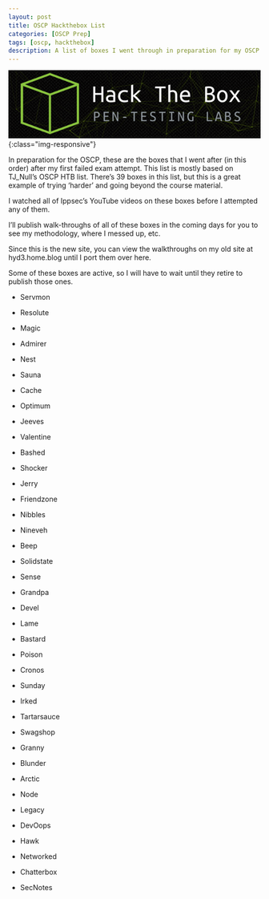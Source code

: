 ```yaml
---
layout: post
title: OSCP Hackthebox List
categories: [OSCP Prep]
tags: [oscp, hackthebox]
description: A list of boxes I went through in preparation for my OSCP attempt (in order).
---
```

![](/_images/htbbanner.png){:class="img-responsive"}

In preparation for the OSCP, these are the boxes that I went after (in this order) after my first failed exam attempt. This list is mostly based on TJ_Null’s OSCP HTB list. There’s 39 boxes in this list, but this is a great example of trying ‘harder’ and going beyond the course material.

I watched all of Ippsec’s YouTube videos on these boxes before I attempted any of them.

I’ll publish walk-throughs of all of these boxes in the coming days for you to see my methodology, where I messed up, etc.

Since this is the new site, you can view the walkthroughs on my old site at hyd3.home.blog until I port them over here.

Some of these boxes are active, so I will have to wait until they retire to publish those ones.

   - Servmon
   
   - Resolute
   
   - Magic
   
   - Admirer
   
   - Nest
   
   - Sauna
   
   - Cache
   
   - Optimum
   
   - Jeeves
   
   - Valentine
  
   - Bashed
   
   - Shocker
   
   - Jerry
   
   - Friendzone
   
   - Nibbles
   
   - Nineveh
   
   - Beep
   
   - Solidstate
   
   - Sense
   
   - Grandpa
   
   - Devel
   
   - Lame
   
   - Bastard
   
   - Poison
   
   - Cronos
   
   - Sunday
   
   - Irked
   
   - Tartarsauce
   
   - Swagshop
   
   - Granny
   
   - Blunder
   
   - Arctic
   
   - Node
   
   - Legacy
   
   - DevOops
   
   - Hawk
   
   - Networked
   
   - Chatterbox
   
   - SecNotes
